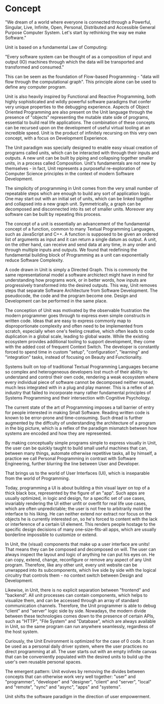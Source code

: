 # Concept

"We dream of a world where everyone is connected through a Powerful, Singular, Live, Infinite, Open, Personal, Distributed and Accessible General Purpose Computer System. Let's start by rethinking the way we make Software."

Unit is based on a fundamental Law of Computing:

"Every software system can be thought of as a composition of input and output (IO) machines through which the data will be transported and transformed and consumed."

This can be seem as the foundation of Flow-based Programming - "data will flow through the computational graph". This principle alone can be used to define any computer program.

Unit is also heavily inspired by Functional and Reactive Programming, both highly sophisticated and wildly powerful software paradigms that confer very unique properties to the debugging experience. Aspects of Object Oriented Programming are also present on the Unit language through the presence of "objects" representing the mutable state side of programs, essential to build real life applications. The combination of these concepts can be recursed upon on the development of useful virtual tooling at an incredible speed. Unit is the product of infinitely recursing on this very own concept, with a focus on Development Experience.

The Unit paradigm was specially designed to enable easy visual creation of programs called units, which can be interacted with through their inputs and outputs. A new unit can be built by piping and collapsing together smaller units, in a process called Composition. Unit's fundamentals are not new by themselves - in fact, Unit represents a purposeful re-exploration of Computer Science principles in the context of modern Software Development.

The simplicity of programming in Unit comes from the very small number of repeatable steps which are enough to build any sort of application logic. One may start out with an initial set of units, which can be linked together and collapsed into a new graph unit. Symmetrically, a graph can be decomposed and disconnected into its set of smaller units. Moreover any software can be built by repeating this process.

The concept of a unit is essentially an advancement of the fundamental concept of a function, common to many Textual Programming Languages, such as JavaScript and C++. A function is supposed to be given an ordered list of arguments as input and it can return a single datum as output. A unit, on the other hand, can receive and send data at any time, in any order and through multiple inputs and outputs. We found that redefining the fundamental building block of Programming as a unit can exponentially reduce Software Complexity.

A code drawn in Unit is simply a Directed Graph. This is commonly the same representational model a software archictect might have in mind for understanding how programs work, or in better words, how inputs are progressively transformed into the desired outputs. This way, Unit removes steps that separate Software Architecture from Software Development. The pseudocode, the code and the program become one. Design and Development can be performed in the same place.

The conception of Unit was motivated by the observable frustration the modern programmer goes through to express even simple constructs in written code. Ideas that are easy to express commonly map to disproportionate complexity and often need to be implemented from scratch, especially when one's feeling creative, which often leads to code duplication in a global scale, leading to global waste. While the existing ecosystem provides additional tooling to support development, they come with the added cost of frequent Context Switch. The developer is constantly forced to spend time in custom "setup", "configuration", "learning" and "integration" tasks, instead of focusing on Beauty and Functionality.

Systems built on top of traditional Textual Programming Languages became so complex and heterogeneous developers lost much of their ability to understand and control their own code, rendering a weak ecosystem where every individual piece of software cannot be decomposed neither reused, much less integrated with in a plug and play manner. This is a reflex of an industry that failed to incorporate many rather fundamental principles of Systems Programming and their intersection with Cognitive Psychology.

The current state of the art of Programming imposes a tall barrier of entry for people interested in making Small Software. Reading written code is known to be error-prone and time-consuming. Such dread is further augmented by the diffculty of understanding the architecture of a program in the big picture, which is a reflex of the paradigm mismatch between how systems are encoded and how they are represented.

By making conceptually simple programs simple to express visually in Unit, the user can be quickly taught to build small useful machines that can, between many things, automate otherwise repetitive tasks, all by himself, a practice we call Personal Programming in contrast with Software Engineering, further blurring the line between User and Developer.

That brings us to the world of User Interfaces (UI), which is inseparable from the world of Programming.

Today, programming a UI is about building a thin visual layer on top of a thick black box, represented by the figure of an "app". Such apps are usually optimized, in logic and design, for a specific set of use cases, invariably rendering the UI either unfit or overfit for real life use cases, which are often unpredictable; the user is not free to arbitrarily mold the interface to his liking. He can neither extend nor extract nor focus on the objects he is currently interested on, so he's forced to content with the lack or interference of a certain UI element. This renders people hostage to the specific design decisions of many one-size-fits-all apps, which are usually borderline impossible to customize or extend.

In Unit, the (visual) components that make up a user interface are units! That means they can be composed and decomposed on will. The user can always inspect the layout and logic of anything he can put his eyes on. He can copy, extend, change, reconfigure or remove any aspect of any Unit program. Therefore, like any other unit, every unit website can be unwrapped into its subcomponents, which live side by side with the logical circuitry that controls them - no context switch between Design and Development.

Likewise, in Unit, there is no explicit separation between "frontend" and "backend". All unit processes can contain components, which helps to visualize them, and can be accessed through an array of standard communication channels. Therefore, the Unit programmer is able to debug "client" and "server" logic side by side. Nowadays, the modern divide between these technologies comes down to the presence of certain APIs, such as "HTTP", "File System" and "Database", which are always available in Unit, so the same program can run anywhere seamlessly, regardless of the host system.

Curiously, the Unit Environment is optimized for the case of 0 code. It can be used as a personal daily driver system, where the user practices no direct programming at all. The user starts out with an empty infinite canvas that can be conveniently populated with the desired units to build up the user's own reusable personal spaces.

The emergent pattern: Unit evolves by removing the divides between concepts that can otherwise work very well together: "user" and "programmer", "developer" and "designer", "client" and "server", "local" and "remote", "sync" and "async", "apps" and "systems".

Unit shifts the software paradigm in the direction of user empowerment.
